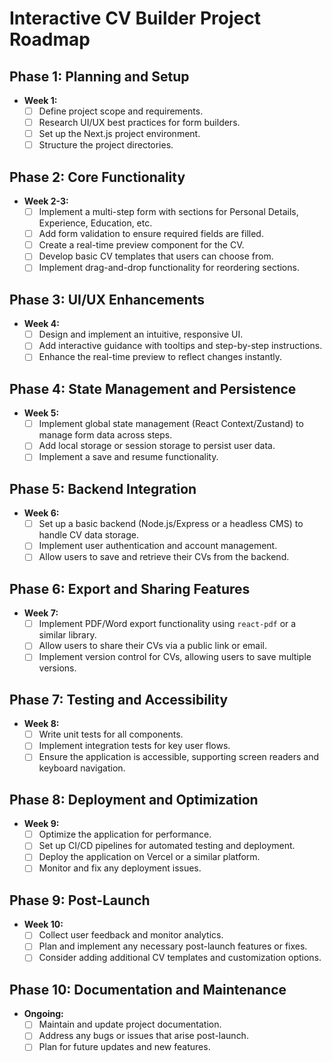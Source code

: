 # Interactive CV Builder Project Roadmap

## Phase 1: Planning and Setup
- **Week 1:**
  - [ ] Define project scope and requirements.
  - [ ] Research UI/UX best practices for form builders.
  - [ ] Set up the Next.js project environment.
  - [ ] Structure the project directories.

## Phase 2: Core Functionality
- **Week 2-3:**
  - [ ] Implement a multi-step form with sections for Personal Details, Experience, Education, etc.
  - [ ] Add form validation to ensure required fields are filled.
  - [ ] Create a real-time preview component for the CV.
  - [ ] Develop basic CV templates that users can choose from.
  - [ ] Implement drag-and-drop functionality for reordering sections.

## Phase 3: UI/UX Enhancements
- **Week 4:**
  - [ ] Design and implement an intuitive, responsive UI.
  - [ ] Add interactive guidance with tooltips and step-by-step instructions.
  - [ ] Enhance the real-time preview to reflect changes instantly.

## Phase 4: State Management and Persistence
- **Week 5:**
  - [ ] Implement global state management (React Context/Zustand) to manage form data across steps.
  - [ ] Add local storage or session storage to persist user data.
  - [ ] Implement a save and resume functionality.

## Phase 5: Backend Integration
- **Week 6:**
  - [ ] Set up a basic backend (Node.js/Express or a headless CMS) to handle CV data storage.
  - [ ] Implement user authentication and account management.
  - [ ] Allow users to save and retrieve their CVs from the backend.

## Phase 6: Export and Sharing Features
- **Week 7:**
  - [ ] Implement PDF/Word export functionality using `react-pdf` or a similar library.
  - [ ] Allow users to share their CVs via a public link or email.
  - [ ] Implement version control for CVs, allowing users to save multiple versions.

## Phase 7: Testing and Accessibility
- **Week 8:**
  - [ ] Write unit tests for all components.
  - [ ] Implement integration tests for key user flows.
  - [ ] Ensure the application is accessible, supporting screen readers and keyboard navigation.

## Phase 8: Deployment and Optimization
- **Week 9:**
  - [ ] Optimize the application for performance.
  - [ ] Set up CI/CD pipelines for automated testing and deployment.
  - [ ] Deploy the application on Vercel or a similar platform.
  - [ ] Monitor and fix any deployment issues.

## Phase 9: Post-Launch
- **Week 10:**
  - [ ] Collect user feedback and monitor analytics.
  - [ ] Plan and implement any necessary post-launch features or fixes.
  - [ ] Consider adding additional CV templates and customization options.

## Phase 10: Documentation and Maintenance
- **Ongoing:**
  - [ ] Maintain and update project documentation.
  - [ ] Address any bugs or issues that arise post-launch.
  - [ ] Plan for future updates and new features.
